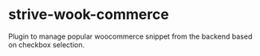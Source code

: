 # strive-wook-commerce
Plugin to manage popular woocommerce snippet from the backend based on checkbox selection.
